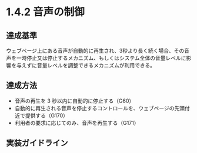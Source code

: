 # 1.4.2 音声の制御

## 達成基準
ウェブページ上にある音声が自動的に再生され、3秒より長く続く場合、その音声を一時停止又は停止するメカニズム、もしくはシステム全体の音量レベルに影響を与えずに音量レベルを調整できるメカニズムが利用できる。
## 達成方法
- 音声の再生を 3 秒以内に自動的に停止する（G60）
- 自動的に再生される音声を停止するコントロールを、ウェブページの先頭付近で提供する（G170）
- 利用者の要求に応じてのみ、音声を再生する（G171）
## 実装ガイドライン
